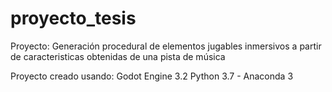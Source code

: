 # proyecto_tesis
Proyecto: Generación procedural de elementos jugables inmersivos a partir de caracteristicas obtenidas de una pista de música

Proyecto creado usando:
Godot Engine 3.2
Python 3.7 - Anaconda 3
